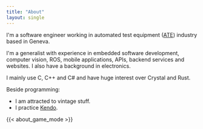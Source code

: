 ```yaml
---
title: "About"
layout: single
---
```


I'm a software engineer working in automated test equipment ([ATE](https://en.wikipedia.org/wiki/Automatic_test_equipment)) industry based in Geneva.

I'm a generalist with experience in embedded software development, computer vision, ROS, mobile applications, APIs, backend services and websites. I also have a background in electronics.

I mainly use C, C++ and C# and have huge interest over Crystal and Rust.

Beside programming:

- I am attracted to vintage stuff.
- I practice [Kendo](https://www.youtube.com/watch?v=Cb13DKpDd_k).


{{< about_game_mode >}}
